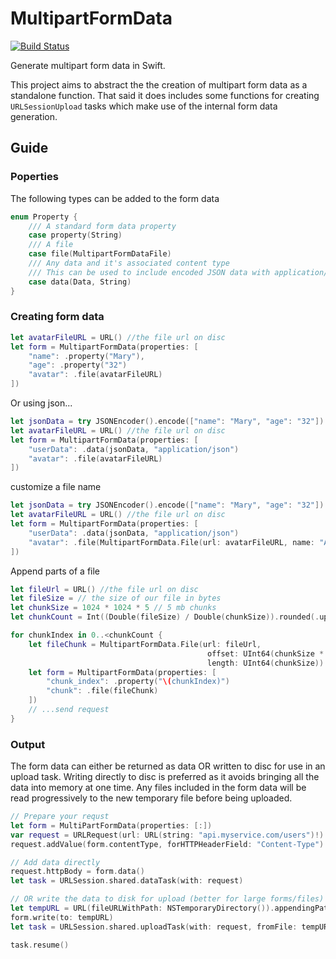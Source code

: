 # MultipartFormData

[![Build Status](https://travis-ci.org/WCByrne/MultipartFormData.svg?branch=master)](https://travis-ci.org/WCByrne/MultipartFormData)

Generate multipart form data in Swift.

This project aims to abstract the the creation of multipart form data as a standalone function. That said it does includes some functions for creating `URLSessionUpload` tasks which make use of the internal form data generation.

## Guide

### Poperties

The following types can be added to the form data
```swift
enum Property {
    /// A standard form data property
    case property(String)
    /// A file
    case file(MultipartFormDataFile)
    /// Any data and it's associated content type
    /// This can be used to include encoded JSON data with application/json
    case data(Data, String)
}
```

### Creating form data

```swift
let avatarFileURL = URL() //the file url on disc
let form = MultipartFormData(properties: [
    "name": .property("Mary"),
    "age": .property("32")
    "avatar": .file(avatarFileURL)
])
```
Or using json...
```swift
let jsonData = try JSONEncoder().encode(["name": "Mary", "age": "32"])
let avatarFileURL = URL() //the file url on disc
let form = MultipartFormData(properties: [
    "userData": .data(jsonData, "application/json")
    "avatar": .file(avatarFileURL)
])
```

customize a file name
```swift
let jsonData = try JSONEncoder().encode(["name": "Mary", "age": "32"])
let avatarFileURL = URL() //the file url on disc
let form = MultipartFormData(properties: [
    "userData": .data(jsonData, "application/json")
    "avatar": .file(MultipartFormData.File(url: avatarFileURL, name: "Avatar"))
])
```

Append parts of a file
```swift
let fileUrl = URL() //the file url on disc
let fileSize = // the size of our file in bytes
let chunkSize = 1024 * 1024 * 5 // 5 mb chunks
let chunkCount = Int((Double(fileSize) / Double(chunkSize)).rounded(.up))

for chunkIndex in 0..<chunkCount {
    let fileChunk = MultipartFormData.File(url: fileUrl,
                                            offset: UInt64(chunkSize * chunkIndex),
                                            length: UInt64(chunkSize))
    let form = MultipartFormData(properties: [
        "chunk_index": .property("\(chunkIndex)")
        "chunk": .file(fileChunk)
    ])
    // ...send request
}
```

### Output

The form data can either be returned as data OR written to disc for use in an upload task. Writing directly to disc is preferred as it avoids bringing all the data into memory at one time. Any files included in the form data will be read progressively to the new temporary file before being uploaded.

```swift
// Prepare your requst
let form = MultiPartFormData(properties: [:])
var request = URLRequest(url: URL(string: "api.myservice.com/users")!)
request.addValue(form.contentType, forHTTPHeaderField: "Content-Type")

// Add data directly
request.httpBody = form.data()
let task = URLSession.shared.dataTask(with: request)

// OR write the data to disk for upload (better for large forms/files)
let tempURL = URL(fileURLWithPath: NSTemporaryDirectory()).appendingPathComponent(UUID().uuidString)
form.write(to: tempURL)
let task = URLSession.shared.uploadTask(with: request, fromFile: tempURL)

task.resume()
```


